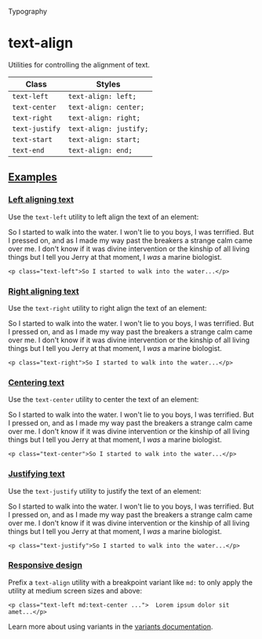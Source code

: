 <!--$-->

<!--/$-->

Typography

# text-align

Utilities for controlling the alignment of text.

| Class          | Styles                 |
| -------------- | ---------------------- |
| `text-left`    | `text-align: left;`    |
| `text-center`  | `text-align: center;`  |
| `text-right`   | `text-align: right;`   |
| `text-justify` | `text-align: justify;` |
| `text-start`   | `text-align: start;`   |
| `text-end`     | `text-align: end;`     |

## [Examples](#examples)

### [Left aligning text](#left-aligning-text)

Use the `text-left` utility to left align the text of an element:

So I started to walk into the water. I won't lie to you boys, I was terrified. But I pressed on, and as I made my way past the breakers a strange calm came over me. I don't know if it was divine intervention or the kinship of all living things but I tell you Jerry at that moment, I *was* a marine biologist.

```
<p class="text-left">So I started to walk into the water...</p>
```

### [Right aligning text](#right-aligning-text)

Use the `text-right` utility to right align the text of an element:

So I started to walk into the water. I won't lie to you boys, I was terrified. But I pressed on, and as I made my way past the breakers a strange calm came over me. I don't know if it was divine intervention or the kinship of all living things but I tell you Jerry at that moment, I *was* a marine biologist.

```
<p class="text-right">So I started to walk into the water...</p>
```

### [Centering text](#centering-text)

Use the `text-center` utility to center the text of an element:

So I started to walk into the water. I won't lie to you boys, I was terrified. But I pressed on, and as I made my way past the breakers a strange calm came over me. I don't know if it was divine intervention or the kinship of all living things but I tell you Jerry at that moment, I *was* a marine biologist.

```
<p class="text-center">So I started to walk into the water...</p>
```

### [Justifying text](#justifying-text)

Use the `text-justify` utility to justify the text of an element:

So I started to walk into the water. I won't lie to you boys, I was terrified. But I pressed on, and as I made my way past the breakers a strange calm came over me. I don't know if it was divine intervention or the kinship of all living things but I tell you Jerry at that moment, I *was* a marine biologist.

```
<p class="text-justify">So I started to walk into the water...</p>
```

### [Responsive design](#responsive-design)

Prefix <!-- -->a<!-- --> `text-align` utility<!-- --> <!-- -->with a breakpoint variant like `md:` to only apply the utility at <!-- -->medium<!-- --> <!-- -->screen sizes and above:

```
<p class="text-left md:text-center ...">  Lorem ipsum dolor sit amet...</p>
```

Learn more about using variants in the [variants documentation](/docs/hover-focus-and-other-states).

<!--$-->

<!--/$-->
